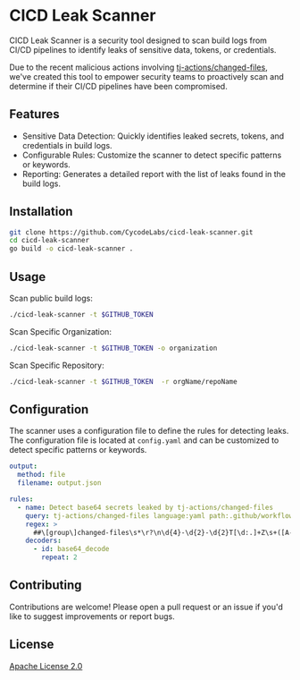 # CICD Leak Scanner

CICD Leak Scanner is a security tool designed to scan build logs from CI/CD pipelines to identify leaks of sensitive data, tokens, or credentials.

Due to the recent malicious actions involving [tj-actions/changed-files](https://cycode.com/blog/github-action-tj-actions-changed-files-supply-chain-attack-the-complete-guide/), we've created this tool to empower security teams to proactively scan and determine if their CI/CD pipelines have been compromised.

## Features

* Sensitive Data Detection: Quickly identifies leaked secrets, tokens, and credentials in build logs.
* Configurable Rules: Customize the scanner to detect specific patterns or keywords.
* Reporting: Generates a detailed report with the list of leaks found in the build logs.


## Installation

``` bash
git clone https://github.com/CycodeLabs/cicd-leak-scanner.git
cd cicd-leak-scanner
go build -o cicd-leak-scanner .
```


## Usage

Scan public build logs:

``` bash
./cicd-leak-scanner -t $GITHUB_TOKEN
```

Scan Specific Organization:

``` bash
./cicd-leak-scanner -t $GITHUB_TOKEN -o organization
```

Scan Specific Repository:

``` bash
./cicd-leak-scanner -t $GITHUB_TOKEN  -r orgName/repoName
```


## Configuration

The scanner uses a configuration file to define the rules for detecting leaks. The configuration file is located at `config.yaml` and can be customized to detect specific patterns or keywords.

``` yaml
output:
  method: file
  filename: output.json

rules:
  - name: Detect base64 secrets leaked by tj-actions/changed-files
    query: tj-actions/changed-files language:yaml path:.github/workflows
    regex: >
      ##\[group\]changed-files\s*\r?\n\d{4}-\d{2}-\d{2}T[\d:.]+Z\s+([A-Za-z0-9+/=]+)
    decoders:
      - id: base64_decode
        repeat: 2
```

## Contributing

Contributions are welcome! Please open a pull request or an issue if you'd like to suggest improvements or report bugs.

## License

[Apache License 2.0](https://github.com/CycodeLabs/cicd-leak-scanner/blob/main/LICENSE.md)